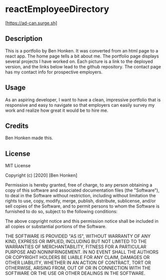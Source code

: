 # reactEmployeeDirectory

[https://ad-can.surge.sh]

## Description

This is a portfolio by Ben Honken.  It was converted from an html page to a react app.  The home page tells a bit about me.  The portfolio page displays several projects I have worked on.  Each picture is a link to the deployed version, and the links below lead to the github repository.  The contact page has my contact info for prospective employers.

## Usage

As an aspiring developer, I want to have a clean, impressive portfolio that is responsive and easy to navigate so that employers can easily survey my work and realize how great it would be to hire me.  

## Credits

Ben Honken made this.

## License

MIT License

Copyright (c) [2020] [Ben Honken]

Permission is hereby granted, free of charge, to any person obtaining a copy
of this software and associated documentation files (the "Software"), to deal
in the Software without restriction, including without limitation the rights
to use, copy, modify, merge, publish, distribute, sublicense, and/or sell
copies of the Software, and to permit persons to whom the Software is
furnished to do so, subject to the following conditions:

The above copyright notice and this permission notice shall be included in all
copies or substantial portions of the Software.

THE SOFTWARE IS PROVIDED "AS IS", WITHOUT WARRANTY OF ANY KIND, EXPRESS OR
IMPLIED, INCLUDING BUT NOT LIMITED TO THE WARRANTIES OF MERCHANTABILITY,
FITNESS FOR A PARTICULAR PURPOSE AND NONINFRINGEMENT. IN NO EVENT SHALL THE
AUTHORS OR COPYRIGHT HOLDERS BE LIABLE FOR ANY CLAIM, DAMAGES OR OTHER
LIABILITY, WHETHER IN AN ACTION OF CONTRACT, TORT OR OTHERWISE, ARISING FROM,
OUT OF OR IN CONNECTION WITH THE SOFTWARE OR THE USE OR OTHER DEALINGS IN THE
SOFTWARE.
